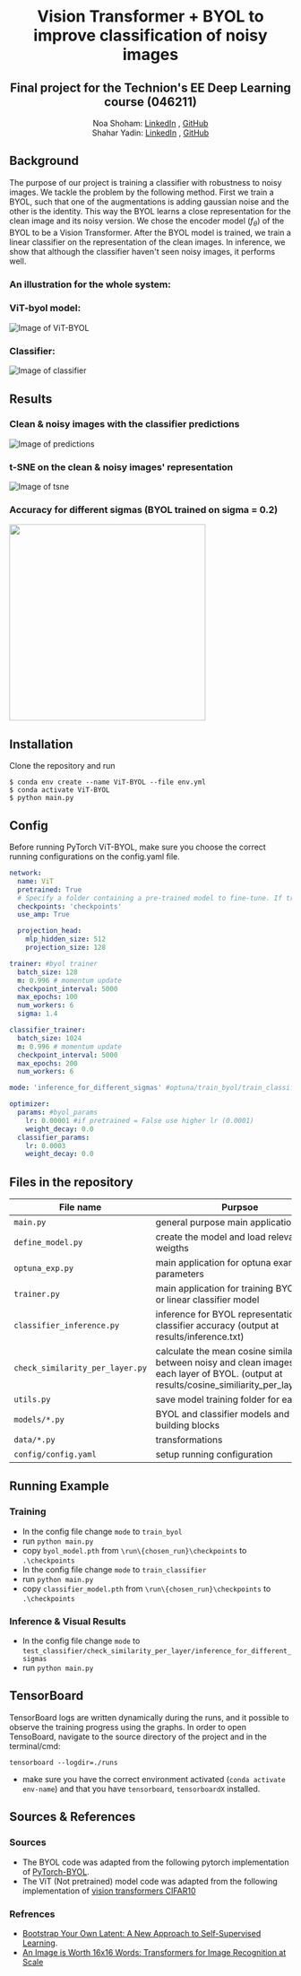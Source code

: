 <h1 align="center">Vision Transformer + BYOL to improve classification of noisy images</h1>
<h2 align="center">Final project for the Technion's EE Deep Learning course (046211)
</h2> 

  <p align="center">
    Noa Shoham: <a href="https://www.linkedin.com/in/noa-shoham-9a80041b5/">LinkedIn</a> , <a href="https://github.com/noashoham">GitHub</a>
  <br>
    Shahar Yadin: <a href="https://www.linkedin.com/in/shahar-yadin-069725195/">LinkedIn</a> , <a href="https://github.com/shaharYadin">GitHub</a>
  </p>



## Background
The purpose of our project is training a classifier with robustness to noisy images.
We tackle the problem by the following method. First we train a BYOL, such that one of the augmentations is adding 
gaussian noise and the other is the identity. This way the BYOL learns a close representation for the clean image and its noisy version.
We chose the encoder model ($f_\theta$) of the BYOL to be a Vision Transformer.
After the BYOL model is trained, we train a linear classifier on the representation of the clean images.
In inference, we show that although the classifier haven't seen noisy images, it performs well.

### An illustration for the whole system:
### ViT-byol model: 
![Image of ViT-BYOL](./assets/our_vit_byol.png)

### Classifier:
![Image of classifier](./assets/our_classifier.png)

## Results
### Clean & noisy images with the classifier predictions
![Image of predictions](./results/images_with_predictions_sigma=0.8.png)
### t-SNE on the clean & noisy images' representation 
![Image of tsne](./results/tsne_2D_on_embedding_for_presentation_2048.png)
###  Accuracy for different sigmas (BYOL trained on sigma = 0.2)
<img src="./assets/model_accuracy.PNG" width="350">

## Installation

Clone the repository and run
```
$ conda env create --name ViT-BYOL --file env.yml
$ conda activate ViT-BYOL
$ python main.py
```

## Config

Before running PyTorch ViT-BYOL, make sure you choose the correct running configurations on the config.yaml file.

```yaml
network:
  name: ViT
  pretrained: True
  # Specify a folder containing a pre-trained model to fine-tune. If training from scratch, pass None.
  checkpoints: 'checkpoints'
  use_amp: True

  projection_head:
    mlp_hidden_size: 512
    projection_size: 128

trainer: #byol trainer
  batch_size: 128
  m: 0.996 # momentum update
  checkpoint_interval: 5000
  max_epochs: 100
  num_workers: 6
  sigma: 1.4

classifier_trainer:
  batch_size: 1024
  m: 0.996 # momentum update
  checkpoint_interval: 5000
  max_epochs: 200
  num_workers: 6

mode: 'inference_for_different_sigmas' #optuna/train_byol/train_classifier/test_classifier/check_similarity_per_layer/inference_for_different_sigmas

optimizer:
  params: #byol_params 
    lr: 0.00001 #if pretrained = False use higher lr (0.0001)
    weight_decay: 0.0
  classifier_params:
    lr: 0.0003
    weight_decay: 0.0
```


## Files in the repository

| File name                                                     | Purpsoe                                                                                                                                       |
|---------------------------------------------------------------|-----------------------------------------------------------------------------------------------------------------------------------------------|
| `main.py`                                                     | general purpose main application                                                                                                              |
| `define_model.py`                                             | create the model and load relevant weigths                                                                                                    |
| `optuna_exp.py`                                               | main application for optuna examine parameters                                                                                                |
| `trainer.py`                                                  | main application for training BYOL-ViT or linear classifier model                                                                             |
| `classifier_inference.py`                                     | inference for BYOL representation and classifier accuracy (output at results/inference.txt)                                                   |
| `check_similarity_per_layer.py`                               | calculate the mean cosine similarity between noisy and clean images at each layer of BYOL. (output at results/cosine_similiarity_per_layer.png) |
| `utils.py`                                                    | save model training folder for each run                                                                                                       |
| `models/*.py`                                                 | BYOL and classifier models and their building blocks                                                                                          |
| `data/*.py`                                                   | transformations                                                                                                                               |
| `config/config.yaml`                                       | setup running configuration                                                                                                                |

## Running Example
### Training

* In the config file change `mode` to `train_byol` 
* run `python main.py`
* copy `byol_model.pth` from `\run\{chosen_run}\checkpoints` to `.\checkpoints`
* In the config file change `mode` to `train_classifier` 
* run `python main.py`
* copy `classifier_model.pth` from `\run\{chosen_run}\checkpoints` to `.\checkpoints`

### Inference & Visual Results
* In the config file change `mode` to `test_classifier/check_similarity_per_layer/inference_for_different_sigmas` 
* run `python main.py`


## TensorBoard

TensorBoard logs are written dynamically during the runs, and it possible to observe the training progress using the graphs. In order to open TensoBoard, navigate to the source directory of the project and in the terminal/cmd:

`tensorboard --logdir=./runs`

* make sure you have the correct environment activated (`conda activate env-name`) and that you have `tensorboard`, `tensorboardX` installed.
## Sources & References
### Sources
* The BYOL code was adapted from the following pytorch implementation of [PyTorch-BYOL](https://github.com/sthalles/PyTorch-BYOL).
* The ViT (Not pretrained) model code was adapted from the following implementation of [vision transformers CIFAR10](https://github.com/kentaroy47/vision-transformers-cifar10) 
### Refrences
* [Bootstrap Your Own Latent: A New Approach to Self-Supervised Learning](https://arxiv.org/abs/2006.07733). 
* [An Image is Worth 16x16 Words: Transformers for Image Recognition at Scale](https://arxiv.org/abs/2010.11929)